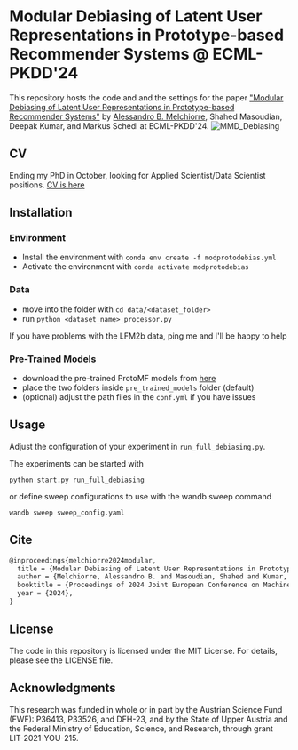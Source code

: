 # Modular Debiasing of Latent User Representations in Prototype-based Recommender Systems @ ECML-PKDD'24

This repository hosts the code and and the settings for the paper ["Modular Debiasing of Latent User Representations in Prototype-based Recommender Systems"](https://karapostk.github.io/assets/pdf/melchiorre2024modular.pdf) by [Alessandro B. Melchiorre](https://karapostk.github.io/), Shahed Masoudian, Deepak Kumar, and Markus Schedl at ECML-PKDD'24.
![MMD_Debiasing](./results/plots/gender_lfm2bdemobias_mmd_bacc_ndcg_lams.png "MMD Gender Debiasing")

## CV
Ending my PhD in October, looking for Applied Scientist/Data Scientist positions.
[CV is here](https://github.com/hcai-mms/modprotodebias/blob/main/AlessandroBMelchiorreCV.pdf)
## Installation

### Environment

- Install the environment with
  `conda env create -f modprotodebias.yml`
- Activate the environment with `conda activate modprotodebias`


### Data

- move into the folder with `cd data/<dataset_folder>`
- run `python <dataset_name>_processor.py`

If you have problems with the LFM2b data, ping me and I'll be happy to help

### Pre-Trained Models

- download the pre-trained ProtoMF models from [here](https://drive.jku.at/filr/public-link/file-download/0cce88f0905932a10190c68ce5731feb/62214/-7633188943201829349/pre_trained_models.zip)
- place the two folders inside `pre_trained_models` folder (default)
- (optional) adjust the path files in the `conf.yml` if you have issues

## Usage

Adjust the configuration of your experiment in `run_full_debiasing.py`.

The experiments can be started with

`python start.py run_full_debiasing`

or define sweep configurations to use with the wandb sweep command

`wandb sweep sweep_config.yaml`


## Cite

```latex
@inproceedings{melchiorre2024modular,
  title = {Modular Debiasing of Latent User Representations in Prototype-based Recommender Systems},
  author = {Melchiorre, Alessandro B. and Masoudian, Shahed and Kumar, Deepak and Schedl, Markus},
  booktitle = {Proceedings of 2024 Joint European Conference on Machine Learning and Knowledge Discovery in Databases (ECML PKDD)},
  year = {2024},
}
```
## License
The code in this repository is licensed under the MIT License. For details, please see the LICENSE file.

## Acknowledgments
This research was funded in whole or in part by the Austrian Science Fund (FWF): P36413, P33526, and DFH-23, and by the State of Upper Austria and the Federal Ministry of Education, Science, and Research, through grant LIT-2021-YOU-215.
